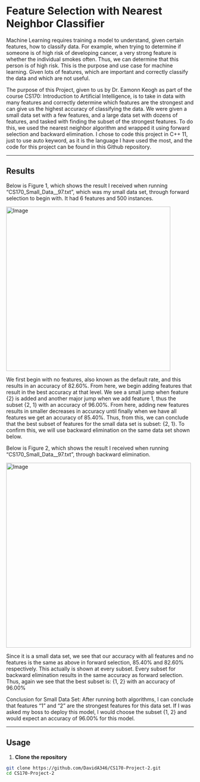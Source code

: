 # Feature Selection with Nearest Neighbor Classifier

Machine Learning requires training a model to understand, given certain features, how to classify data. For example, when trying to determine if someone is of high risk of developing cancer, a very strong feature is whether the individual smokes often. Thus, we can determine that this person is of high risk. This is the purpose and use case for machine learning. Given lots of features, which are important and correctly classify the data and which are not useful.

The purpose of this Project, given to us by Dr. Eamonn Keogh as part of the course CS170: Introduction to Artificial Intelligence, is to take in data with many features and correctly determine which features are the strongest and can give us the highest accuracy of classifying the data. We were given a small data set with a few features, and a large data set with dozens of features, and tasked with finding the subset of the strongest features. To do this, we used the nearest neighbor algorithm and wrapped it using forward selection and backward elimination. I chose to code this project in C++ 11, just to use auto keyword, as it is the language I have used the most, and the code for this project can be found in this Github repository.

---

## Results
Below is Figure 1, which shows the result I received when running “CS170_Small_Data__97.txt”, which was my small data set, through forward selection to begin with. It had 6 features and 500 instances.

<img width="441" alt="Image" src="https://github.com/user-attachments/assets/06eb4674-3358-44a7-b627-a3447bfa5c4e" />

We first begin with no features, also known as the default rate, and this results in an accuracy of 82.60%. From here, we begin adding features that result in the best accuracy at that level. We see a small jump when feature {2} is added and another major jump when we add feature 1, thus the subset {2, 1} with an accuracy of 96.00%. From here, adding new features results in smaller decreases in accuracy until finally when we have all features we get an accuracy of 85.40%. Thus, from this, we can conclude that the best subset of features for the small data set is subset: {2, 1}. To confirm this, we will use backward elimination on the same data set shown below.

Below is Figure 2, which shows the result I received when running “CS170_Small_Data__97.txt”, through backward elimination.

<img width="496" alt="Image" src="https://github.com/user-attachments/assets/dba4e5cb-d140-48be-8f2a-ad71f6ecceeb" />

Since it is a small data set, we see that our accuracy with all features and no features is the same as above in forward selection, 85.40% and 82.60% respectively. This actually is shown at every subset. Every subset for backward elimination results in the same accuracy as forward selection. Thus, again we see that the best subset is: {1, 2} with an accuracy of 96.00%

Conclusion for Small Data Set: After running both algorithms, I can conclude that features “1” and “2” are the strongest features for this data set. If I was asked my boss to deploy this model, I would choose the subset {1, 2} and would expect an accuracy of 96.00% for this model.

---


## Usage

1. **Clone the repository**
```bash
git clone https://github.com/DavidA346/CS170-Project-2.git
cd CS170-Project-2
